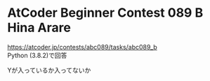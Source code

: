 # AtCoder Beginner Contest 089 B Hina Arare  
https://atcoder.jp/contests/abc089/tasks/abc089_b  
Python (3.8.2)で回答  

Yが入っているか入ってないか
